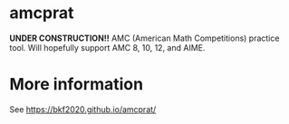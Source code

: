 # amcprat
**UNDER CONSTRUCTION!!** AMC (American Math Competitions) practice tool. Will hopefully support AMC 8, 10, 12, and AIME.

# More information
See https://bkf2020.github.io/amcprat/
